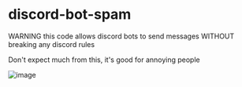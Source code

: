 # discord-bot-spam
WARNING this code allows discord bots to send messages WITHOUT breaking any discord rules



Don't expect much from this, it's good for annoying people 



![image](https://github.com/user-attachments/assets/a103d047-ab38-46d0-9068-4e61b8816d71)
